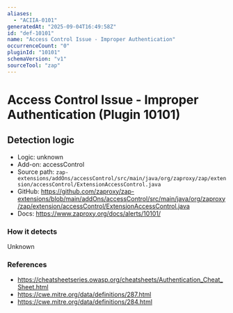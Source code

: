 ```yaml
---
aliases:
  - "ACIIA-0101"
generatedAt: "2025-09-04T16:49:58Z"
id: "def-10101"
name: "Access Control Issue - Improper Authentication"
occurrenceCount: "0"
pluginId: "10101"
schemaVersion: "v1"
sourceTool: "zap"
---
```


# Access Control Issue - Improper Authentication (Plugin 10101)

## Detection logic

- Logic: unknown
- Add-on: accessControl
- Source path: `zap-extensions/addOns/accessControl/src/main/java/org/zaproxy/zap/extension/accessControl/ExtensionAccessControl.java`
- GitHub: https://github.com/zaproxy/zap-extensions/blob/main/addOns/accessControl/src/main/java/org/zaproxy/zap/extension/accessControl/ExtensionAccessControl.java
- Docs: https://www.zaproxy.org/docs/alerts/10101/

### How it detects

Unknown

### References
- https://cheatsheetseries.owasp.org/cheatsheets/Authentication_Cheat_Sheet.html
- https://cwe.mitre.org/data/definitions/287.html
- https://cwe.mitre.org/data/definitions/284.html


